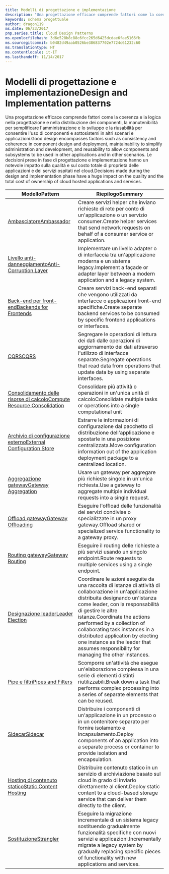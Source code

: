 ```yaml
---
title: Modelli di progettazione e implementazione
description: "Una progettazione efficace comprende fattori come la coerenza e la logica nella progettazione e nella distribuzione dei componenti, la manutenibilità per semplificare l'amministrazione e lo sviluppo e la riusabilità per consentire l'uso di componenti e sottosistemi in altri scenari e applicazioni. Le decisioni prese in fase di progettazione e implementazione hanno un notevole impatto sulla qualità e sul costo totale di proprietà delle applicazioni e dei servizi ospitati nel cloud."
keywords: schema progettuale
author: dragon119
ms.date: 06/23/2017
pnp.series.title: Cloud Design Patterns
ms.openlocfilehash: 3d6e528b8c88c6fcc265d6425dcdae6fae5166fb
ms.sourcegitcommit: b0482d49aab0526be386837702e7724c61232c60
ms.translationtype: HT
ms.contentlocale: it-IT
ms.lasthandoff: 11/14/2017
---
```

# <a name="design-and-implementation-patterns"></a><span data-ttu-id="40ffd-105">Modelli di progettazione e implementazione</span><span class="sxs-lookup"><span data-stu-id="40ffd-105">Design and Implementation patterns</span></span>

<span data-ttu-id="40ffd-106">Una progettazione efficace comprende fattori come la coerenza e la logica nella progettazione e nella distribuzione dei componenti, la manutenibilità per semplificare l'amministrazione e lo sviluppo e la riusabilità per consentire l'uso di componenti e sottosistemi in altri scenari e applicazioni.</span><span class="sxs-lookup"><span data-stu-id="40ffd-106">Good design encompasses factors such as consistency and coherence in component design and deployment, maintainability to simplify administration and development, and reusability to allow components and subsystems to be used in other applications and in other scenarios.</span></span> <span data-ttu-id="40ffd-107">Le decisioni prese in fase di progettazione e implementazione hanno un notevole impatto sulla qualità e sul costo totale di proprietà delle applicazioni e dei servizi ospitati nel cloud.</span><span class="sxs-lookup"><span data-stu-id="40ffd-107">Decisions made during the design and implementation phase have a huge impact on the quality and the total cost of ownership of cloud hosted applications and services.</span></span>

| <span data-ttu-id="40ffd-108">Modello</span><span class="sxs-lookup"><span data-stu-id="40ffd-108">Pattern</span></span> | <span data-ttu-id="40ffd-109">Riepilogo</span><span class="sxs-lookup"><span data-stu-id="40ffd-109">Summary</span></span> |
| ------- | ------- |
| [<span data-ttu-id="40ffd-110">Ambasciatore</span><span class="sxs-lookup"><span data-stu-id="40ffd-110">Ambassador</span></span>](../ambassador.md) | <span data-ttu-id="40ffd-111">Creare servizi helper che inviano richieste di rete per conto di un'applicazione o un servizio consumer.</span><span class="sxs-lookup"><span data-stu-id="40ffd-111">Create helper services that send network requests on behalf of a consumer service or application.</span></span> |
| [<span data-ttu-id="40ffd-112">Livello anti-danneggiamento</span><span class="sxs-lookup"><span data-stu-id="40ffd-112">Anti-Corruption Layer</span></span>](../anti-corruption-layer.md) | <span data-ttu-id="40ffd-113">Implementare un livello adapter o di interfaccia tra un'applicazione moderna e un sistema legacy.</span><span class="sxs-lookup"><span data-stu-id="40ffd-113">Implement a façade or adapter layer between a modern application and a legacy system.</span></span> |
| [<span data-ttu-id="40ffd-114">Back-end per front-end</span><span class="sxs-lookup"><span data-stu-id="40ffd-114">Backends for Frontends</span></span>](../backends-for-frontends.md) | <span data-ttu-id="40ffd-115">Creare servizi back-end separati che vengono utilizzati da interfacce o applicazioni front-end specifiche.</span><span class="sxs-lookup"><span data-stu-id="40ffd-115">Create separate backend services to be consumed by specific frontend applications or interfaces.</span></span> |
| [<span data-ttu-id="40ffd-116">CQRS</span><span class="sxs-lookup"><span data-stu-id="40ffd-116">CQRS</span></span>](../cqrs.md) | <span data-ttu-id="40ffd-117">Segregare le operazioni di lettura dei dati dalle operazioni di aggiornamento dei dati attraverso l'utilizzo di interfacce separate.</span><span class="sxs-lookup"><span data-stu-id="40ffd-117">Segregate operations that read data from operations that update data by using separate interfaces.</span></span> |
| [<span data-ttu-id="40ffd-118">Consolidamento delle risorse di calcolo</span><span class="sxs-lookup"><span data-stu-id="40ffd-118">Compute Resource Consolidation</span></span>](../compute-resource-consolidation.md) | <span data-ttu-id="40ffd-119">Consolidare più attività o operazioni in un'unica unità di calcolo</span><span class="sxs-lookup"><span data-stu-id="40ffd-119">Consolidate multiple tasks or operations into a single computational unit</span></span> |
| [<span data-ttu-id="40ffd-120">Archivio di configurazione esterno</span><span class="sxs-lookup"><span data-stu-id="40ffd-120">External Configuration Store</span></span>](../external-configuration-store.md) | <span data-ttu-id="40ffd-121">Estrarre le informazioni di configurazione dal pacchetto di distribuzione dell'applicazione e spostarle in una posizione centralizzata.</span><span class="sxs-lookup"><span data-stu-id="40ffd-121">Move configuration information out of the application deployment package to a centralized location.</span></span> |
| [<span data-ttu-id="40ffd-122">Aggregazione gateway</span><span class="sxs-lookup"><span data-stu-id="40ffd-122">Gateway Aggregation</span></span>](../gateway-aggregation.md) | <span data-ttu-id="40ffd-123">Usare un gateway per aggregare più richieste singole in un'unica richiesta.</span><span class="sxs-lookup"><span data-stu-id="40ffd-123">Use a gateway to aggregate multiple individual requests into a single request.</span></span> |
| [<span data-ttu-id="40ffd-124">Offload gateway</span><span class="sxs-lookup"><span data-stu-id="40ffd-124">Gateway Offloading</span></span>](../gateway-offloading.md) | <span data-ttu-id="40ffd-125">Eseguire l'offload delle funzionalità dei servizi condivise o specializzate in un proxy gateway.</span><span class="sxs-lookup"><span data-stu-id="40ffd-125">Offload shared or specialized service functionality to a gateway proxy.</span></span> |
| [<span data-ttu-id="40ffd-126">Routing gateway</span><span class="sxs-lookup"><span data-stu-id="40ffd-126">Gateway Routing</span></span>](../gateway-routing.md) | <span data-ttu-id="40ffd-127">Eseguire il routing delle richieste a più servizi usando un singolo endpoint.</span><span class="sxs-lookup"><span data-stu-id="40ffd-127">Route requests to multiple services using a single endpoint.</span></span> |
| [<span data-ttu-id="40ffd-128">Designazione leader</span><span class="sxs-lookup"><span data-stu-id="40ffd-128">Leader Election</span></span>](../leader-election.md) | <span data-ttu-id="40ffd-129">Coordinare le azioni eseguite da una raccolta di istanze di attività di collaborazione in un'applicazione distribuita designando un'istanza come leader, con la responsabilità di gestire le altre istanze.</span><span class="sxs-lookup"><span data-stu-id="40ffd-129">Coordinate the actions performed by a collection of collaborating task instances in a distributed application by electing one instance as the leader that assumes responsibility for managing the other instances.</span></span> |
| [<span data-ttu-id="40ffd-130">Pipe e filtri</span><span class="sxs-lookup"><span data-stu-id="40ffd-130">Pipes and Filters</span></span>](../pipes-and-filters.md) | <span data-ttu-id="40ffd-131">Scomporre un'attività che esegue un'elaborazione complessa in una serie di elementi distinti riutilizzabili.</span><span class="sxs-lookup"><span data-stu-id="40ffd-131">Break down a task that performs complex processing into a series of separate elements that can be reused.</span></span> |
| [<span data-ttu-id="40ffd-132">Sidecar</span><span class="sxs-lookup"><span data-stu-id="40ffd-132">Sidecar</span></span>](../sidecar.md) | <span data-ttu-id="40ffd-133">Distribuire i componenti di un'applicazione in un processo o in un contenitore separato per fornire isolamento e incapsulamento.</span><span class="sxs-lookup"><span data-stu-id="40ffd-133">Deploy components of an application into a separate process or container to provide isolation and encapsulation.</span></span> |
| [<span data-ttu-id="40ffd-134">Hosting di contenuto statico</span><span class="sxs-lookup"><span data-stu-id="40ffd-134">Static Content Hosting</span></span>](../static-content-hosting.md) | <span data-ttu-id="40ffd-135">Distribuire contenuto statico in un servizio di archiviazione basato sul cloud in grado di inviarlo direttamente al client.</span><span class="sxs-lookup"><span data-stu-id="40ffd-135">Deploy static content to a cloud-based storage service that can deliver them directly to the client.</span></span> |
| [<span data-ttu-id="40ffd-136">Sostituzione</span><span class="sxs-lookup"><span data-stu-id="40ffd-136">Strangler</span></span>](../strangler.md) | <span data-ttu-id="40ffd-137">Eseguire la migrazione incrementale di un sistema legacy sostituendo gradualmente funzionalità specifiche con nuovi servizi e applicazioni.</span><span class="sxs-lookup"><span data-stu-id="40ffd-137">Incrementally migrate a legacy system by gradually replacing specific pieces of functionality with new applications and services.</span></span> |
